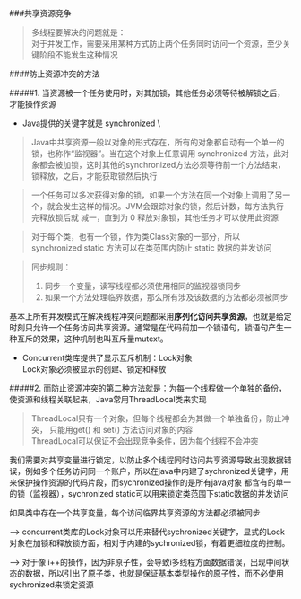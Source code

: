 ###共享资源竞争

>多线程要解决的问题就是：\
>    对于并发工作，需要采用某种方式防止两个任务同时访问一个资源，至少关键阶段不能发生这种情况

####防止资源冲突的方法

#####1. 当资源被一个任务使用时，对其加锁，其他任务必须等待被解锁之后，才能操作资源
+ Java提供的关键字就是 synchronized \
>Java中共享资源一般以对象的形式存在，所有的对象都自动有一个单一的锁，也称作“监视器”。当在这个对象上任意调用 synchronized 方法，此对象都会被加锁，这时其他的synchronized方法必须等待前一个方法结束，锁释放，之后，才能获取锁然后执行

>一个任务可以多次获得对象的锁，如果一个方法在同一个对象上调用了另一个，就会发生这样的情况。JVM会跟踪对象的锁，然后计数，每方法执行完释放锁后就 减一，直到为 0  释放对象锁，其他任务才可以使用此资源

>对于每个类，也有一个锁，作为类Class对象的一部分，所以 synchronized static 方法可以在类范围内防止 static 数据的并发访问

>同步规则：
>    1. 同步一个变量，读写线程都必须使用相同的监视器锁同步 
>    2. 如果一个方法处理临界数据，那么所有涉及该数据的方法都必须被同步


基本上所有并发模式在解决线程冲突问题都采用**序列化访问共享资源**，也就是给定时刻只允许一个任务访问共享资源。通常是在代码前加一个锁语句，锁语句产生一种互斥的效果，这种机制也叫互斥量mutext。

+  Concurrent类库提供了显示互斥机制：Lock对象 \
    Lock对象必须被显示的创建、锁定和释放

#####2. 而防止资源冲突的第二种方法就是：为每一个线程做一个单独的备份，使资源和线程关联起来，Java常用ThreadLocal类来实现
> ThreadLocal只有一个对象，但每个线程都会为其做一个单独备份，防止冲突，
    只能用get() 和 set() 方法访问对象的内容 \
 > ThreadLocal可以保证不会出现竞争条件，因为每个线程不会冲突
 
 
 我们需要对共享变量进行锁定，以防止多个线程同时访问共享资源导致出现数据错误，例如多个任务访问同一个账户，所以在java中内建了sychronized关键字，用来保护操作资源的代码片段，而sychronized操作的是所有java对象
 都含有的单一的锁（监视器），sychronized static可以用来锁定类范围下static数据的并发访问
 
 如果类中存在一个共享变量，每个访问临界共享资源的方法都必须被同步
 
 -->  concurrent类库的Lock对象可以用来替代sychronized关键字，显式的Lock对象在加锁和释放锁方面，相对于内建的sychronized锁，有着更细粒度的控制。
 
 --> 对于像 i++的操作，因为非原子性，会导致i多线程方面数据错误，出现中间状态的数据，所以引出了原子类，也就是保证基本类型操作的原子性，而不必使用sychronized来锁定资源
 
 